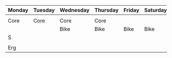 | Monday | Tuesday | Wednesday | Thursday | Friday | Saturday | Sunday |  
| ---- | ---- | ---- | ---- | ---- | ---- | ---- |  
|  |  |  |  |  |  |  |
| Core | Core | Core | Core |  |  |  |
|  |  |   Bike | Bike | Bike | Bike | |
| S |  |  |  |  |  |  |
|  |  |  |  |  |  |  |
| Erg |  |  |  |  |  |  |
